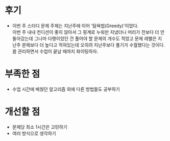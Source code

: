 # 후기

- 이번 주 스터디 문제 주제는 지난주에 이어 '탐욕법(Greedy)'이었다.  
  이번 주 내내 컨디션이 좋지 않아서 그 핑계로 누워만 지냈더니 머리가 전보다 더 안 돌아갔는데 그나마 다행이었던 건 풀어야 할 문제의 개수도 적었고 문제 레벨은 지난주 문제보다 더 높다고 적혀있는데 오히려 지난주보다 풀기가 수월했다는 것이다.
  몸 관리하면서 수업이 끝날 때까지 화이팅하자.


# 부족한 점

- 수업 시간에 배웠던 알고리즘 외에 다른 방법들도 공부하기

# 개선할 점

- 문제당 최소 1시간은 고민하기
- 여러 방식으로 생각하기

